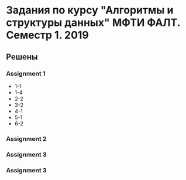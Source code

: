 # Задания по курсу "Алгоритмы и структуры данных" МФТИ ФАЛТ. Семестр 1. 2019

## Решены

### Assignment 1
- 1-1
- 1-4
- 2-2
- 3-2
- 4-1
- 5-1
- 6-2

### Assignment 2
### Assignment 3
### Assignment 3

